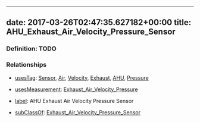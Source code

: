 
---
date: 2017-03-26T02:47:35.627182+00:00
title: AHU_Exhaust_Air_Velocity_Pressure_Sensor
---
### Definition: TODO

### Relationships

* [usesTag](https://brickschema.org/schema/1.0/BrickFrame#usesTag): [Sensor](https://brickschema.org/schema/1.0/BrickTag#Sensor), [Air](https://brickschema.org/schema/1.0/BrickTag#Air), [Velocity](https://brickschema.org/schema/1.0/BrickTag#Velocity), [Exhaust](https://brickschema.org/schema/1.0/BrickTag#Exhaust), [AHU](https://brickschema.org/schema/1.0/BrickTag#AHU), [Pressure](https://brickschema.org/schema/1.0/BrickTag#Pressure)

* [usesMeasurement](https://brickschema.org/schema/1.0/BrickFrame#usesMeasurement): [Exhaust_Air_Velocity_Pressure](https://brickschema.org/schema/1.0/Brick#Exhaust_Air_Velocity_Pressure)

* [label](http://www.w3.org/2000/01/rdf-schema#label): AHU Exhaust Air Velocity Pressure Sensor

* [subClassOf](http://www.w3.org/2000/01/rdf-schema#subClassOf): [Exhaust_Air_Velocity_Pressure_Sensor](https://brickschema.org/schema/1.0/Brick#Exhaust_Air_Velocity_Pressure_Sensor)
